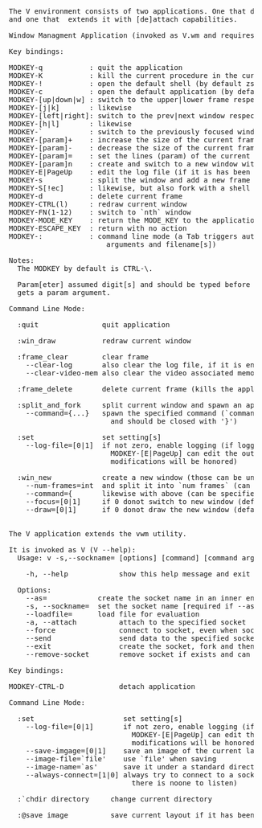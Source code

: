 <pre>
  The V environment consists of two applications. One that does window managment
  and one that  extends it with [de]attach capabilities.

  Window Managment Application (invoked as V.wm and requires a `command` argument:

  Key bindings:

  MODKEY-q           : quit the application
  MODKEY-K           : kill the current procedure in the current frame
  MODKEY-!           : open the default shell (by default zs-static)
  MODKEY-c           : open the default application (by default zs-static)
  MODKEY-[up|down|w] : switch to the upper|lower frame respectively
  MODKEY-[j|k]       : likewise
  MODKEY-[left|right]: switch to the prev|next window respectively
  MODKEY-[h|l]       : likewise
  MODKEY-`           : switch to the previously focused window
  MODKEY-[param]+    : increase the size of the current frame (default count 1)
  MODKEY-[param]-    : decrease the size of the current frame (default count 1)
  MODKEY-[param]=    : set the lines (param) of the current frame
  MODKEY-[param]n    : create and switch to a new window with `count' frames (default 1)
  MODKEY-E|PageUp    : edit the log file (if it is has been set)
  MODKEY-s           : split the window and add a new frame
  MODKEY-S[!ec]      : likewise, but also fork with a shell or an editor or the default application respectively (without a param is like MODE_KEY-s)
  MODKEY-d           : delete current frame
  MODKEY-CTRL(l)     : redraw current window
  MODKEY-FN(1-12)    : switch to `nth` window
  MODKEY-MODE_KEY    : return the MODE_KEY to the application
  MODKEY-ESCAPE_KEY  : return with no action
  MODKEY-:           : command line mode (a Tab triggers auto completion, for commands,
                         arguments and filename[s])

  Notes:
    The MODKEY by default is CTRL-\.

    Param[eter] assumed digit[s] and should be typed before any command that
    gets a param argument.

  Command Line Mode:

    :quit               quit application

    :win_draw           redraw current window

    :frame_clear        clear frame
      --clear-log       also clear the log file, if it is enabled
      --clear-video-mem also clear the video associated memory

    :frame_delete       delete current frame (kills the application also)

    :split_and_fork     split current window and spawn an application (by default zs-static)
      --command={...}   spawn the specified command (`command` can take arguments
                          and should be closed with '}')

    :set                set setting[s]
      --log-file=[0|1]  if not zero, enable logging (if logging is enabled
                          MODKEY-[E|PageUp] can edit the output (default editor is E-static),
                          modifications will be honored)

    :win_new            create a new window (those can be unlimited)
      --num-frames=int  and split it into `num frames` (can not be > than MAX_FRAMES)
      --command={       likewise with above (can be specified as many as `num-frames`)
      --focus=[0|1]     if 0 donot switch to new window (default yes)
      --draw=[0|1]      if 0 donot draw the new window (default yes)


  The V application extends the vwm utility.

  It is invoked as V (V --help):
    Usage: v -s,--sockname= [options] [command] [command arguments]

      -h, --help            show this help message and exit

    Options:
      --as=<str>            create the socket name in an inner environment [required if -s is missing]
      -s, --sockname=<str>  set the socket name [required if --as= missing]
      --loadfile=<str>      load file for evaluation
      -a, --attach          attach to the specified socket
      --force               connect to socket, even when socket exists
      --send                send data to the specified socket
      --exit                create the socket, fork and then exit
      --remove-socket       remove socket if exists and can not be connected

  Key bindings:

  MODKEY-CTRL-D             detach application

  Command Line Mode:

    :set                     set setting[s]
      --log-file=[0|1]       if not zero, enable logging (if logging is enabled
                               MODKEY-[E|PageUp] can edit the output (default editor is E-static),
                               modifications will be honored)
      --save-imgage=[0|1]    save an image of the current layout automatically at exit
      --image-file=`file'    use `file' when saving
      --image-name=`as'      save it under a standard directory as `as' (preferable)
      --always-connect=[1|0] always try to connect to a socket (e.g., if exists but
                               there is noone to listen)

    :`chdir directory     change current directory

    :@save_image          save current layout if it has been set
</pre>
